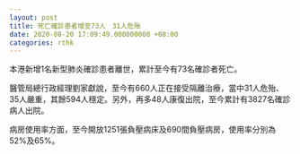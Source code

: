 ```yaml
---
layout: post
title: 死亡確診患者增至73人　31人危殆
date: 2020-08-20 17:09:49.000000000 +08:00
categories: rthk
---
```


本港新增1名新型肺炎確診患者離世，累計至今有73名確診者死亡。

醫管局總行政經理劉家獻說，至今有660人正在接受隔離治療，當中31人危殆、35人嚴重，其餘594人穩定。另外，再多48人康復出院，至今累計有3827名確診病人出院。

病房使用率方面，至今開放1251張負壓病床及690間負壓病房，使用率分別為52%及65%。
